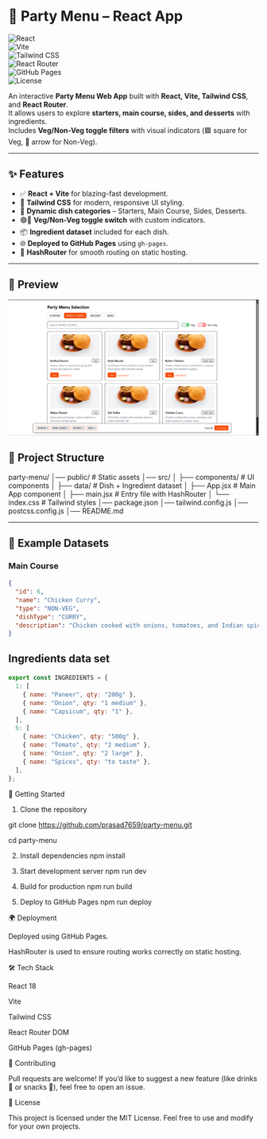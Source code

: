 # 🍴 Party Menu – React App  

![React](https://img.shields.io/badge/React-18-blue?logo=react)  
![Vite](https://img.shields.io/badge/Vite-Fast-purple?logo=vite)  
![Tailwind CSS](https://img.shields.io/badge/Tailwind-CSS-38B2AC?logo=tailwindcss)  
![React Router](https://img.shields.io/badge/React%20Router-Dynamic-red?logo=reactrouter)  
![GitHub Pages](https://img.shields.io/badge/Deployed-GitHub%20Pages-181717?logo=github)  
![License](https://img.shields.io/badge/License-MIT-green)  

An interactive **Party Menu Web App** built with **React, Vite, Tailwind CSS**, and **React Router**.  
It allows users to explore **starters, main course, sides, and desserts** with ingredients.  
Includes **Veg/Non-Veg toggle filters** with visual indicators (🟩 square for Veg, 🔺 arrow for Non-Veg).  

---

## ✨ Features  

- ✅ **React + Vite** for blazing-fast development.  
- 🎨 **Tailwind CSS** for modern, responsive UI styling.  
- 🍲 **Dynamic dish categories** – Starters, Main Course, Sides, Desserts.  
- 🟢🔴 **Veg/Non-Veg toggle switch** with custom indicators.  
- 📦 **Ingredient dataset** included for each dish.  
- 🌐 **Deployed to GitHub Pages** using `gh-pages`.  
- 🔄 **HashRouter** for smooth routing on static hosting.  

---

## 📸 Preview

![App Snapshot](public/preview.png)




## 📂 Project Structure  

party-menu/
│── public/ # Static assets
│── src/
│ ├── components/ # UI components
│ ├── data/ # Dish + Ingredient dataset
│ ├── App.jsx # Main App component
│ ├── main.jsx # Entry file with HashRouter
│ └── index.css # Tailwind styles
│── package.json
│── tailwind.config.js
│── postcss.config.js
│── README.md


---

## 🥘 Example Datasets  

### **Main Course**
```json
{
  "id": 6,
  "name": "Chicken Curry",
  "type": "NON-VEG",
  "dishType": "CURRY",
  "description": "Chicken cooked with onions, tomatoes, and Indian spices for a classic curry."
}

```

## Ingredients data set

```javascript
export const INGREDIENTS = {
  1: [
    { name: "Paneer", qty: "200g" },
    { name: "Onion", qty: "1 medium" },
    { name: "Capsicum", qty: "1" },
  ],
  6: [
    { name: "Chicken", qty: "500g" },
    { name: "Tomato", qty: "2 medium" },
    { name: "Onion", qty: "2 large" },
    { name: "Spices", qty: "to taste" },
  ],
};
```

🚀 Getting Started
1. Clone the repository

git clone https://github.com/prasad7659/party-menu.git

cd party-menu

2. Install dependencies
npm install

3. Start development server
npm run dev

4. Build for production
npm run build

5. Deploy to GitHub Pages
npm run deploy

🌍 Deployment

Deployed using GitHub Pages.

HashRouter is used to ensure routing works correctly on static hosting.


🛠️ Tech Stack

React 18

Vite

Tailwind CSS

React Router DOM

GitHub Pages (gh-pages)

🤝 Contributing

Pull requests are welcome! If you’d like to suggest a new feature (like drinks 🥂 or snacks 🍟), feel free to open an issue.

📜 License

This project is licensed under the MIT License.
Feel free to use and modify for your own projects.